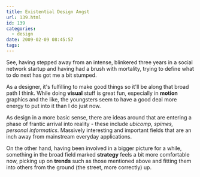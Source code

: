 ```yaml
---
title: Existential Design Angst
url: 139.html
id: 139
categories:
  - design
date: 2009-02-09 08:45:57
tags:
---
```


See, having stepped away from an intense, blinkered three years in a social network startup and having had a brush with mortality, trying to define what to do next has got me a bit stumped. 

As a designer, it's fulfilling to make good things so it'll be along that broad path I think. While doing **visual** stuff is great fun, especially in **motion** graphics and the like, the youngsters seem to have a good deal more energy to put into it than I do just now. 

As design in a more basic sense, there are ideas around that are entering a phase of frantic arrival into reality - these include _ubicomp, spimes, personal informatics_. Massively interesting and important fields that are an inch away from mainstream everyday applications. 

On the other hand, having been involved in a bigger picture for a while, something in the broad field marked **strategy** feels a bit more comfortable now, picking up on **trends** such as those mentioned above and fitting them into others from the ground (the street, more correctly) up.